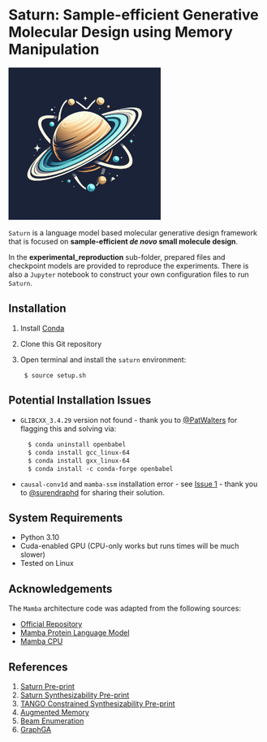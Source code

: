 # Saturn: Sample-efficient Generative Molecular Design using Memory Manipulation

<img src="saturn.jpeg" alt="Saturn Logo" width="300"/>

`Saturn` is a language model based molecular generative design framework that is focused on **sample-efficient *de novo* small molecule design**. 

In the **experimental_reproduction** sub-folder, prepared files and checkpoint models are provided to reproduce the experiments. 
There is also a `Jupyter` notebook to construct your own configuration files to run `Saturn`.

Installation
-------------

1. Install [Conda](https://docs.conda.io/projects/conda/en/latest/user-guide/install/linux.html)
2. Clone this Git repository
3. Open terminal and install the `saturn` environment:
   
        $ source setup.sh

Potential Installation Issues
-----------------------------
* `GLIBCXX_3.4.29` version not found - thank you to [@PatWalters](https://github.com/PatWalters) for flagging this and solving via:

        $ conda uninstall openbabel 
        $ conda install gcc_linux-64
        $ conda install gxx_linux-64
        $ conda install -c conda-forge openbabel

* `causal-conv1d` and `mamba-ssm` installation error - see [Issue 1](https://github.com/schwallergroup/saturn/issues/1) - thank you to [@surendraphd](https://github.com/surendraphd) for sharing their solution.

System Requirements
-------------------

* Python 3.10
* Cuda-enabled GPU (CPU-only works but runs times will be much slower)
* Tested on Linux


Acknowledgements
----------------
The `Mamba` architecture code was adapted from the following sources:
* [Official Repository](https://github.com/state-spaces/mamba)
* [Mamba Protein Language Model](https://github.com/programmablebio/ptm-mamba)
* [Mamba CPU](https://github.com/kroggen/mamba-cpu)

References
----------
1. [Saturn Pre-print](https://arxiv.org/abs/2405.17066)
2. [Saturn Synthesizability Pre-print](https://arxiv.org/abs/2407.12186v1)
3. [TANGO Constrained Synthesizability Pre-print](https://arxiv.org/abs/2410.11527)
3. [Augmented Memory](https://pubs.acs.org/doi/10.1021/jacsau.4c00066)
4. [Beam Enumeration](https://arxiv.org/abs/2309.13957)
5. [GraphGA](https://pubs.rsc.org/en/content/articlelanding/2019/sc/c8sc05372c)
